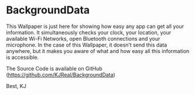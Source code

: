 # BackgroundData

This Wallpaper is just here for showing how easy any app can get all your information. It simultaneously checks your clock, your location, your available Wi-Fi Networks, open Bluetooth connections and your microphone. In the case of this Wallpaper, it doesn’t send this data anywhere, but it makes you aware of what and how easy all this information is accessible.

The Source Code is available on GitHub (https://github.com/KJReal/BackgroundData)

Best, KJ
